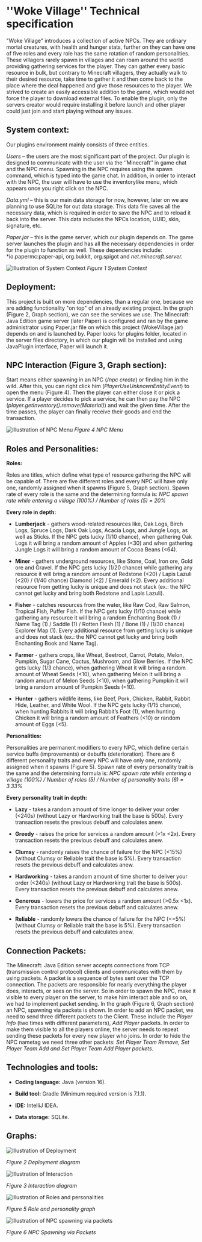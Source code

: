 ﻿

# **''Woke Village'' Technical specification**

"Woke Village" introduces a collection of active NPCs. They are ordinary mortal creatures, with
health and hunger stats, further on they can have one of five roles and every role has the same
rotation of random personalities. These villagers rarely spawn in villages and can roam around the
world providing gathering services for the player. They can gather every basic resource in bulk,
but contrary to Minecraft villagers, they actually walk to their desired resource, take time to gather
it and then come back to the place where the deal happened and give those resources to the player.
We strived to create an easily accessible addition to the game, which would not force the player to
download external files. To enable the plugin, only the servers creator would require installing it
before launch and other player could just join and start playing without any issues.

## **System context:**

Our plugins environment mainly consists of three entities.

*Users* – the users are the most significant part of the project. Our plugin is designed to
communicate with the user via the ‘’Minecraft’’ in game chat and the NPC menu. Spawning
in the NPC requires using the spawn command, which is typed into the game chat. In
addition, in order to interact with the NPC, the user will have to use the inventorylike menu,
which appears once you right click on the NPC.

*Data.yml* – this is our main data storage for now, however, later on we are planning to use
SQLite for out data storage. This data file saves all the necessary data, which is required in
order to save the NPC and to reload it back into the server. This data includes the NPCs
location, UUID, skin, signature, etc.

*Paper.jar* – this is the game server, which our plugin depends on. The game server launches
the plugin and has all the necessary dependencies in order for the plugin to function as well.
These dependencies include: *io.papermc:paper-api, org.bukkit, org.spigot and *net.minecraft.server.*

![Illustration of System Context](doc/pictures/SystemContext.png)
*Figure 1 System Context*

## **Deployment:**

This project is built on more dependencies, than a regular one, because we are adding functionality
"on top" of an already existing project. In the graph (Figure 2, Graph section), we can see the
services we use. The Minecraft: Java Edition game server (later Paper) is configured and ran by
the game administrator using Paper.jar file on which this project (WokeVillage.jar) depends on
and is launched by. Paper looks for plugins folder, located in the server files directory, in which
our plugin will be installed and using JavaPlugin interface, Paper will launch it.

## **NPC Interaction (Figure 3, Graph section):**

Start means either spawning in an NPC (*/npc create*) or finding him in the wild. After this, you can
right click him (*PlayerUseUnknownEntityEvent*) to open the menu (Figure 4). Then the player can
either close it or pick a service. If a player decides to pick a service, he can then pay the NPC
(*player.getInventory().remove(Material)*) and wait the given time. After the time passes, the player
can finally receive their goods and end the transaction.

![Illustration of NPC Menu](doc/pictures/NPCMenu.png)
*Figure 4 NPC Menu*

## **Roles and Personalities:**

**Roles:**

Roles are titles, which define what type of resource gathering the NPC will be capable of. There
are five different roles and every NPC will have only one, randomly assigned when it spawns
(Figure 5, Graph section). Spawn rate of every role is the same and the determining formula is: 
*NPC spawn rate while entering a village (100%) / Number of roles (5) = 20%*

**Every role in depth:**

- **Lumberjack** - gathers wood-related resources like, Oak Logs, Birch Logs, Spruce Logs,
	Dark Oak Logs, Acacia Logs, and Jungle Logs, as well as Sticks. If the NPC gets lucky
	(1/10 chance), when gathering Oak Logs it will bring a random amount of Apples (<30)
	and when gathering Jungle Logs it will bring a random amount of Cocoa Beans (<64).
	
- **Miner** - gathers underground resources, like Stone, Coal, Iron ore, Gold ore and Gravel.
	If the NPC gets lucky (1/20 chance) while gathering any resource it will bring a random
	amount of Redstone (<20) / Lapis Lazuli (<20) / (1/40 chance) Diamond (<2) / Emerald
	(<2). Every additional resource from getting lucky is unique and does not stack (ex.: the
	NPC cannot get lucky and bring both Redstone and Lapis Lazuli).

- **Fisher** - catches resources from the water, like Raw Cod, Raw Salmon, Tropical Fish, Puffer
	Fish. If the NPC gets lucky (1/10 chance) while gathering any resource it will bring a
	random Enchanting Book (1) / Name Tag (1) / Saddle (1) / Rotten Flesh (1) / Bone (1) /
	(1/30 chance) Explorer Map (1). Every additional resource from getting lucky is unique
	and does not stack (ex.: the NPC cannot get lucky and bring both Enchanting Book and
	Name Tag).
	
- **Farmer** - gathers crops, like Wheat, Beetroot, Carrot, Potato, Melon, Pumpkin, Sugar
	Cane, Cactus, Mushroom, and Glow Berries. If the NPC gets lucky (1/3 chance), when
	gathering Wheat it will bring a random amount of Wheat Seeds (<10), when gathering
	Melon it will bring a random amount of Melon Seeds (<10), when gathering Pumpkin it
	will bring a random amount of Pumpkin Seeds (<10).

- **Hunter** - gathers wildlife items, like Beef, Pork, Chicken, Rabbit, Rabbit Hide, Leather,
	and White Wool. If the NPC gets lucky (1/15 chance), when hunting Rabbits it will bring
	Rabbit’s Foot (1), when hunting Chicken it will bring a random amount of Feathers (<10)
	or random amount of Eggs (<5).

**Personalities:**

Personalities are permanent modifiers to every NPC, which define certain service buffs
(improvements) or debuffs (deterioration). There are 6 different personality traits and every
NPC will have only one, randomly assigned when it spawns (Figure 5). Spawn rate of every personality trait is the same and the determining formula is: *NPC spawn* *rate while entering a village (100%) / Number of roles (5) / Number of personality traits (6)* *= 3.33%*

**Every personality trait in depth:**

- **Lazy** - takes a random amount of time longer to deliver your order (<240s) (without Lazy or Hardworking trait the base is 500s). Every transaction resets the previous debuff and calculates anew.

- **Greedy** - raises the price for services a random amount (>1x <2x). Every transaction resets the previous debuff and calculates anew.

- **Clumsy** - randomly raises the chance of failure for the NPC (<15%) (without Clumsy or Reliable trait the base is 5%). Every transaction resets the previous debuff and calculates anew.

- **Hardworking** - takes a random amount of time shorter to deliver your order (<240s) (without Lazy or Hardworking trait the base is 500s). Every transaction resets the previous debuff and calculates anew.

- **Generous** - lowers the price for services a random amount (>0.5x <1x). Every transaction resets the previous debuff and calculates anew.

- **Reliable** - randomly lowers the chance of failure for the NPC (<=5%) (without Clumsy or Reliable trait the base is 5%). Every transaction resets the previous debuff and calculates anew.

## **Connection Packets:**

The Minecraft: Java Edition server accepts connections from TCP (transmission control protocol) clients and communicates with them by using packets. A packet is a sequence of bytes sent over the TCP connection. The packets are responsible for nearly everything the player does, interacts, or sees on the server. So in order to spawn the NPC, make it visible to every player on the server, to make him interact able and so on, we had to implement packet sending. In the graph (Figure 6, Graph section) an NPC, spawning via packets is shown. In order to add an NPC packet, we need to send three different packets to the Client. These include the *Player Info* (two times with different parameters), *Add Player* packets. In order to make them visible to all the players online, the server needs to repeat sending these packets for every new player who joins. In order to hide the NPC nametag we need three other packets: *Set Player Team Remove, Set Player* *Team Add and Set Player Team Add Player packets.*

## **Technologies and tools:**

- **Coding language:** Java (version 16).

- **Build tool:** Gradle (Minimum required version is 7.1.1).

- **IDE:** IntelliJ IDEA.

- **Data storage:** SQLite.

## **Graphs:**

![Illustration of Deployment](doc/pictures/Deployment.png)

*Figure 2 Deployment diagram*

![Illustration of Interaction](doc/pictures/Interaction_diagram.png)

*Figure 3 Interaction diagram*


![Illustration of Roles and personalities](doc/pictures/rolepersonalitygraph.png)

*Figure 5 Role and personality graph*


![Illustration of NPC spawning via packets](doc/pictures/npc-spawning-packets.png)

*Figure 6 NPC Spawning via Packets*

